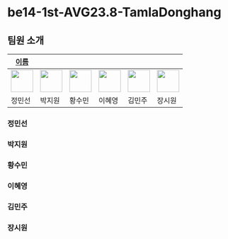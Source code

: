 # be14-1st-AVG23.8-TamlaDonghang

## 팀원 소개

| [이름](깃허브주소)| [ ]( ) | [ ]( )| [ ]( )|[ ]( )|[ ]( )|
|  -- | --- | --- | --- | --- |  --- |
| <img src="https://github.com/user-attachments/assets/e50bf3b3-41c4-4f70-a3be-25d0ff053335" width="50" height="50"/> | <img src="https://github.com/user-attachments/assets/982d7907-29c1-4d77-9089-387f2b99e89e" width="50" height="50"/> | <img src="https://github.com/user-attachments/assets/5f3396e2-9e13-4553-a2c6-dba220585545" width="50" height="50"/> | <img src="https://github.com/user-attachments/assets/e156d68a-a307-4148-a2cf-cc7f2a2f44f2" width="50" height="50"/> | <img src="https://github.com/user-attachments/assets/7697120e-ced5-447a-9652-a85c9a88ac27" width="50" height="50"/> |<img src="https://github.com/user-attachments/assets/7697120e-ced5-447a-9652-a85c9a88ac27" width="50" height="50"/>|
| 정민선 | 박지원 | 황수민 | 이혜영 | 김민주 | 장시원 |



### 정민선

### 박지원

### 황수민

### 이혜영

### 김민주

### 장시원
